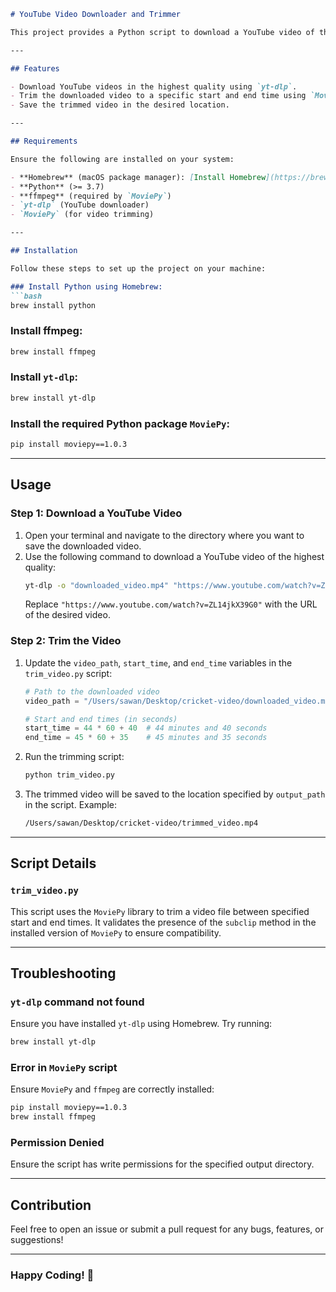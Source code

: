 ```markdown
# YouTube Video Downloader and Trimmer

This project provides a Python script to download a YouTube video of the highest quality using `yt-dlp` and trim it to a specific timeframe using `MoviePy`. It is designed to work on macOS and assumes `brew` is available for managing packages.

---

## Features

- Download YouTube videos in the highest quality using `yt-dlp`.
- Trim the downloaded video to a specific start and end time using `MoviePy`.
- Save the trimmed video in the desired location.

---

## Requirements

Ensure the following are installed on your system:

- **Homebrew** (macOS package manager): [Install Homebrew](https://brew.sh/)
- **Python** (>= 3.7)
- **ffmpeg** (required by `MoviePy`)
- `yt-dlp` (YouTube downloader)
- `MoviePy` (for video trimming)

---

## Installation

Follow these steps to set up the project on your machine:

### Install Python using Homebrew:
```bash
brew install python
```

### Install ffmpeg:
```bash
brew install ffmpeg
```

### Install `yt-dlp`:
```bash
brew install yt-dlp
```

### Install the required Python package `MoviePy`:
```bash
pip install moviepy==1.0.3
```

---

## Usage

### Step 1: Download a YouTube Video

1. Open your terminal and navigate to the directory where you want to save the downloaded video.
2. Use the following command to download a YouTube video of the highest quality:
   ```bash
   yt-dlp -o "downloaded_video.mp4" "https://www.youtube.com/watch?v=ZL14jkX39G0"
   ```
   Replace `"https://www.youtube.com/watch?v=ZL14jkX39G0"` with the URL of the desired video.

### Step 2: Trim the Video

1. Update the `video_path`, `start_time`, and `end_time` variables in the `trim_video.py` script:
   ```python
   # Path to the downloaded video
   video_path = "/Users/sawan/Desktop/cricket-video/downloaded_video.mp4"

   # Start and end times (in seconds)
   start_time = 44 * 60 + 40  # 44 minutes and 40 seconds
   end_time = 45 * 60 + 35    # 45 minutes and 35 seconds
   ```

2. Run the trimming script:
   ```bash
   python trim_video.py
   ```

3. The trimmed video will be saved to the location specified by `output_path` in the script. Example:
   ```bash
   /Users/sawan/Desktop/cricket-video/trimmed_video.mp4
   ```

---

## Script Details

### `trim_video.py`

This script uses the `MoviePy` library to trim a video file between specified start and end times. It validates the presence of the `subclip` method in the installed version of `MoviePy` to ensure compatibility.

---

## Troubleshooting

### `yt-dlp` command not found
Ensure you have installed `yt-dlp` using Homebrew. Try running:
```bash
brew install yt-dlp
```

### Error in `MoviePy` script
Ensure `MoviePy` and `ffmpeg` are correctly installed:
```bash
pip install moviepy==1.0.3
brew install ffmpeg
```

### Permission Denied
Ensure the script has write permissions for the specified output directory.


---

## Contribution

Feel free to open an issue or submit a pull request for any bugs, features, or suggestions!

---

### Happy Coding! 🎥
```
